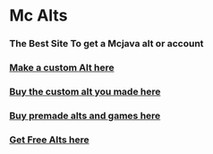 <html><body><h1>Mc Alts</h1>
  <h3>The Best Site To get a Mcjava alt or account</h3>
  <h3><a href = "https://forms.gle/CiRJtdTkJqAFkifu7"> Make a custom Alt here </a></h3>
  <h3><a href = "https://sellix.io/Zombiefied4728"> Buy the custom alt you made here </a></h3>
  <h3><a href = "https://sellix.io/ShopMinecraftver"> Buy premade alts and games here</a></h3>
  <h3><a href = "https://docs.google.com/document/d/1SV7g8_M80PjL1NBFEVr7vKGjwodGkGREzrFXnRqQ6VU/edit?usp=sharing"> Get Free Alts here</a></h3>

